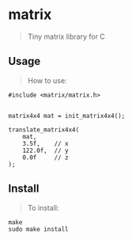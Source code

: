 # matrix
> Tiny matrix library for C

## Usage
> How to use:

    #include <matrix/matrix.h>


    matrix4x4 mat = init_matrix4x4();
    
    translate_matrix4x4(
        mat,
        3.5f,    // x
        122.0f,  // y
        0.0f     // z
    );


## Install
> To install:

    make
    sudo make install
